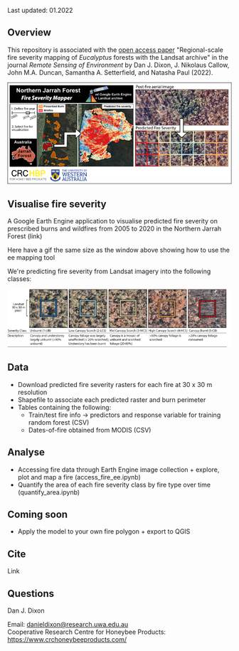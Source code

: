 Last updated: 01.2022 

Overview
--------

This repository is associated with the [open access paper](https://www.google.com "Google's Homepage")
 "Regional-scale fire severity mapping of *Eucalyptus* forests with the Landsat archive" in the journal *Remote Sensing of Environment* by Dan J. Dixon, J. Nikolaus Callow, John M.A. Duncan, Samantha A. Setterfield, and Natasha Paul (2022). 

<p align="center">
  <img src="figs/graph-abs2.png" />
</p>

Visualise fire severity
--------
A Google Earth Engine application to visualise predicted fire severity on prescribed burns and wildfires from 2005 to 2020 in the Northern Jarrah Forest (link)

Here have a gif the same size as the window above showing how to use the ee mapping tool

We're predicting fire severity from Landsat imagery into the following classes:
<p align="center">
  <img src="figs/classes2.png" />
</p>

Data
--------
  - Download predicted fire severity rasters for each fire at 30 x 30 m resolution
  - Shapefile to associate each predicted raster and burn perimeter
  - Tables containing the following:
    - Train/test fire info -> predictors and response variable for training random forest (CSV)
    - Dates-of-fire obtained from MODIS (CSV)
 
Analyse
--------
   -  Accessing fire data through Earth Engine image collection + explore, plot and map a fire (access_fire_ee.ipynb)
   -  Quantify the area of each fire severity class by fire type over time (quantify_area.ipynb)

Coming soon
--------
   -  Apply the model to your own fire polygon + export to QGIS

Cite
--------
Link

Questions
--------
Dan J. Dixon

Email: danieldixon@research.uwa.edu.au  
Cooperative Research Centre for Honeybee Products: https://www.crchoneybeeproducts.com/
